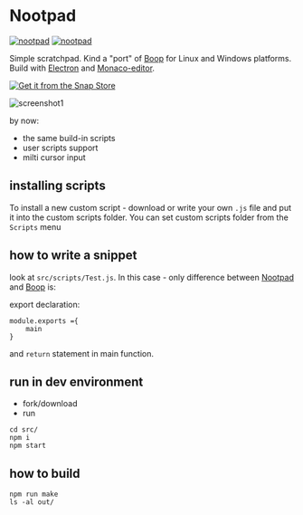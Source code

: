 # Nootpad

[![nootpad](https://snapcraft.io/nootpad/badge.svg)](https://snapcraft.io/nootpad)
[![nootpad](https://snapcraft.io/nootpad/trending.svg?name=0)](https://snapcraft.io/nootpad)

 Simple scratchpad. Kind a "port" of [Boop](https://github.com/IvanMathy/Boop) for Linux and Windows platforms. Build with [Electron](https://github.com/electron/electron) and [Monaco-editor](https://microsoft.github.io/monaco-editor/).

[![Get it from the Snap Store](https://snapcraft.io/static/images/badges/en/snap-store-black.svg)](https://snapcraft.io/nootpad)


 ![screenshot1](https://raw.githubusercontent.com/rzrbld/nootpad/main/images/screen.png)

 by now:
 - the same build-in scripts
 - user scripts support
 - milti cursor input
 
## installing scripts

To install a new custom script - download or write your own `.js` file and put it into the custom scripts folder. You can set custom scripts folder from the `Scripts` menu

## how to write a snippet

look at `src/scripts/Test.js`. In this case - only difference between [Nootpad](https://github.com/rzrbld/nootpad) and [Boop](https://github.com/IvanMathy/Boop) is:

export declaration:
```
module.exports ={
	main
}
```
and `return` statement in main function.

## run in dev environment

 - fork/download
 - run
```shell
cd src/
npm i
npm start
```

## how to build

```shell
npm run make
ls -al out/
```